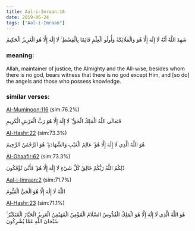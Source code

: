 ```yaml
---
title: Aal-i-Imraan:18
date: 2019-06-24
tags: ["Aal-i-Imraan"]
---
```

شَهِدَ اللَّهُ أَنَّهُ لَا إِلَٰهَ إِلَّا هُوَ وَالْمَلَائِكَةُ وَأُولُو الْعِلْمِ قَائِمًا بِالْقِسْطِ ۚ لَا إِلَٰهَ إِلَّا هُوَ الْعَزِيزُ الْحَكِيمُ
### meaning: 
Allah, maintainer of justice, the Almighty and the All-wise, besides whom there is no god, bears witness that there is no god except Him, and [so do] the angels and those who possess knowledge.
### similar verses: 

[Al-Muminoon:116](/23/116) (sim:76.2%)

فَتَعَالَى اللَّهُ الْمَلِكُ الْحَقُّ ۖ لَا إِلَٰهَ إِلَّا هُوَ رَبُّ الْعَرْشِ الْكَرِيمِ

[Al-Hashr:22](/59/22) (sim:73.3%)

هُوَ اللَّهُ الَّذِي لَا إِلَٰهَ إِلَّا هُوَ ۖ عَالِمُ الْغَيْبِ وَالشَّهَادَةِ ۖ هُوَ الرَّحْمَٰنُ الرَّحِيمُ

[Al-Ghaafir:62](/40/62) (sim:73.3%)

ذَٰلِكُمُ اللَّهُ رَبُّكُمْ خَالِقُ كُلِّ شَيْءٍ لَا إِلَٰهَ إِلَّا هُوَ ۖ فَأَنَّىٰ تُؤْفَكُونَ

[Aal-i-Imraan:2](/3/2) (sim:71.7%)

اللَّهُ لَا إِلَٰهَ إِلَّا هُوَ الْحَيُّ الْقَيُّومُ

[Al-Hashr:23](/59/23) (sim:71.1%)

هُوَ اللَّهُ الَّذِي لَا إِلَٰهَ إِلَّا هُوَ الْمَلِكُ الْقُدُّوسُ السَّلَامُ الْمُؤْمِنُ الْمُهَيْمِنُ الْعَزِيزُ الْجَبَّارُ الْمُتَكَبِّرُ ۚ سُبْحَانَ اللَّهِ عَمَّا يُشْرِكُونَ
